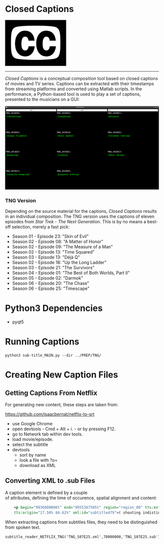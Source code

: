 # Closed Captions

<img src="./images/cc.png" width="200" />

---

*Closed Captions* is a conceptual composition tool
based on closed captions of movies and TV series.
Captions can be extracted with their timestamps
from streaming platforms and converted using Matlab scripts.
In the performance, a Python-based
tool is used to play a set of captions,
presented to the musicians on a GUI:



<img src="./images/TNG.png" width="600" />


### TNG Version

Depending on the source material for the captions,
*Closed Captions* results in an individual composition.
The TNG version uses the captions of eleven
episodes from *Star Trek - The Next Generation*.
This is by no means a best-off selection, merely
a fast pick:

- Season 01 - Episode 23: "Skin of Evil"
- Season 02 - Episode 08: "A Matter of Honor"
- Season 02 - Episode 09: "The Measure of a Man"
- Season 02 - Episode 13: "Time Squared"
- Season 03 - Episode 13: "Déjà Q"
- Season 02 - Episode 18: "Up the Long Ladder"
- Season 03 - Episode 21: "The Survivors"
- Season 04 - Episode 01: "The Best of Both Worlds, Part II"
- Season 05 - Episode 02: "Darmok"
- Season 06 - Episode 20: "The Chase"
- Season 06 - Episode 25: "Timescape"


# Python3 Dependencies

- pyqt5

# Running Captions

    python3 sub-title_MAIN.py --dir ../PREP/TNG/


# Creating New Caption Files



## Getting Captions From Netflix

For generating new content,
these steps are taken from:

https://github.com/isaacbernat/netflix-to-srt


- use Google Chrome
- open devtools 
        - Cmd + Alt + i.
        - or by pressing F12.
- go to Network tab within dev tools.
- load movie/episode.
- select the subtitle 
- devtools 
    - sort by name 
    - look  a file with ?o= 
    - download as XML

## Converting XML to .sub Files

A caption element is defined by a couple   
of attributes, defining the time of occurence,
spatial alignment and content:

```xml
    <p begin="9936600006t" end="9955367505t" region="region_00" tts:extent="60.00% 5.33%"
    tts:origin="17.50% 84.62%" xml:id="subtitle479">( shouting indistinctly )</p>
```

When extracting captions from subtitles files,
they need to be distinguished from spoken text.


    subtitle_reader_NETFLIX_TNG('TNG_S07E25.xml',70000000,'TNG_S07E25.sub')


